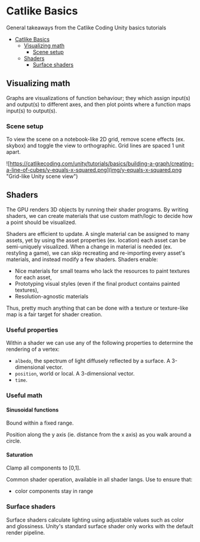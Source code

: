 # Catlike Basics

General takeaways from the Catlike Coding Unity basics tutorials

- [Catlike Basics](#catlike-basics)
  - [Visualizing math](#visualizing-math)
    - [Scene setup](#scene-setup)
  - [Shaders](#shaders)
    - [Surface shaders](#surface-shaders)

## Visualizing math

Graphs are visualizations of function behaviour; they which assign input(s) and output(s) to different axes, and then plot points where a function maps input(s) to output(s).

### Scene setup

To view the scene on a notebook-like 2D grid, remove scene effects (ex. skybox) and toggle the view to orthographic. Grid lines are spaced 1 unit apart.

![https://catlikecoding.com/unity/tutorials/basics/building-a-graph/creating-a-line-of-cubes/y-equals-x-squared.png](img/y-equals-x-squared.png "Grid-like Unity scene view")

## Shaders

The GPU renders 3D objects by running their shader programs. By writing shaders, we can create materials that use custom math/logic to decide how a point should be visualized.

Shaders are efficient to update. A single material can be assigned to many assets, yet by using the asset properties (ex. location) each asset can be semi-uniquely visualized. When a change in material is needed (ex. restyling a game), we can skip recreating and re-importing every asset's materials, and instead modify a few shaders. Shaders enable:

- Nice materials for small teams who lack the resources to paint textures for each asset,
- Prototyping visual styles (even if the final product contains painted textures),
- Resolution-agnostic materials

Thus, pretty much anything that can be done with a texture or texture-like map is a fair target for shader creation.

### Useful properties

Within a shader we can use any of the following properties to determine the rendering of a vertex:

- `albedo`, the spectrum of light diffusely reflected by a surface. A 3-dimensional vector.
- `position`, world or local. A 3-dimensional vector.
- `time`.

### Useful math

#### Sinusoidal functions

Bound within a fixed range.

Position along the y axis (ie. distance from the x axis) as you walk around a circle.

#### Saturation

Clamp all components to [0,1].

Common shader operation, available in all shader langs. Use to ensure that:

- color components stay in range

### Surface shaders

Surface shaders calculate lighting using adjustable values such as color and glossiness. Unity's standard surface shader only works with the default render pipeline.
